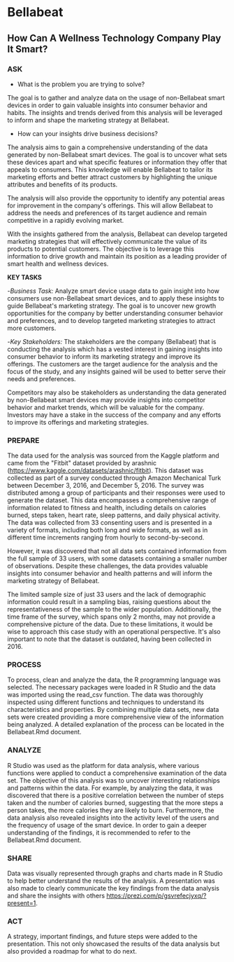 # Bellabeat
## How Can A Wellness Technology Company Play It Smart?

### **ASK**
- What is the problem you are trying to solve?

The goal is to gather and analyze data on the usage of non-Bellabeat smart devices in order to gain valuable insights into consumer behavior and habits. The insights and trends derived from this analysis will be leveraged to inform and shape the marketing strategy at Bellabeat.

- How can your insights drive business decisions?

The analysis aims to gain a comprehensive understanding of the data generated by non-Bellabeat smart devices. The goal is to uncover what sets these devices apart and what specific features or information they offer that appeals to consumers. This knowledge will enable Bellabeat to tailor its marketing efforts and better attract customers by highlighting the unique attributes and benefits of its products.

The analysis will also provide the opportunity to identify any potential areas for improvement in the company's offerings. This will allow Bellabeat to address the needs and preferences of its target audience and remain competitive in a rapidly evolving market.

With the insights gathered from the analysis, Bellabeat can develop targeted marketing strategies that will effectively communicate the value of its products to potential customers. The objective is to leverage this information to drive growth and maintain its position as a leading provider of smart health and wellness devices.

**KEY TASKS**

-*Business Task:* 
Analyze smart device usage data to gain insight into how consumers use non-Bellabeat smart devices, and to apply these insights to guide Bellabeat's marketing strategy. The goal is to uncover new growth opportunities for the company by better understanding consumer behavior and preferences, and to develop targeted marketing strategies to attract more customers. 

-*Key Stakeholders:*
The stakeholders are the company (Bellabeat) that is conducting the analysis which has a vested interest in gaining insights into consumer behavior to inform its marketing strategy and improve its offerings. The customers are the target audience for the analysis and the focus of the study, and any insights gained will be used to better serve their needs and preferences.

Competitors may also be stakeholders as understanding the data generated by non-Bellabeat smart devices may provide insights into competitor behavior and market trends, which will be valuable for the company. Investors may have a stake in the success of the company and any efforts to improve its offerings and marketing strategies.

### **PREPARE**

The data used for the analysis was sourced from the Kaggle platform and came from the "Fitbit" dataset provided by arashnic (https://www.kaggle.com/datasets/arashnic/fitbit). This dataset was collected as part of a survey conducted through Amazon Mechanical Turk between December 3, 2016, and December 5, 2016. The survey was distributed among a group of participants and their responses were used to generate the dataset.
This data encompasses a comprehensive range of information related to fitness and health, including details on calories burned, steps taken, heart rate, sleep patterns, and daily physical activity. The data was collected from 33 consenting users and is presented in a variety of formats, including both long and wide formats, as well as in different time increments ranging from hourly to second-by-second.

However, it was discovered that not all data sets contained information from the full sample of 33 users, with some datasets containing a smaller number of observations. Despite these challenges, the data provides valuable insights into consumer behavior and health patterns and will inform the marketing strategy of Bellabeat.

The limited sample size of just 33 users and the lack of demographic information could result in a sampling bias, raising questions about the representativeness of the sample to the wider population. Additionally, the time frame of the survey, which spans only 2 months, may not provide a comprehensive picture of the data. Due to these limitations, it would be wise to approach this case study with an operational perspective. It's also important to note that the dataset is outdated, having been collected in 2016.

### **PROCESS** 

To process, clean and analyze the data, the R programming language was selected. The necessary packages were loaded in R Studio and the data was imported using the read_csv function. The data was thoroughly inspected using different functions and techniques to understand its characteristics and properties. By combining multiple data sets, new data sets were created providing a more comprehensive view of the information being analyzed. A detailed explanation of the process can be located in the Bellabeat.Rmd document.

### **ANALYZE**

R Studio was used as the platform for data analysis, where various functions were applied to conduct a comprehensive examination of the data set. The objective of this analysis was to uncover interesting relationships and patterns within the data. For example, by analyzing the data, it was discovered that there is a positive correlation between the number of steps taken and the number of calories burned, suggesting that the more steps a person takes, the more calories they are likely to burn. Furthermore, the data analysis also revealed insights into the activity level of the users and the frequency of usage of the smart device.
In order to gain a deeper understanding of the findings, it is recommended to refer to the Bellabeat.Rmd document. 

### **SHARE**
Data was visually represented through graphs and charts made in R Studio to help better understand the results of the analysis. A presentation was also made to clearly communicate the key findings from the data analysis and share the insights with others https://prezi.com/p/gsvrefecjyxq/?present=1.

### **ACT** 
A strategy, important findings, and future steps were added to the presentation. This not only showcased the results of the data analysis but also provided a roadmap for what to do next.

